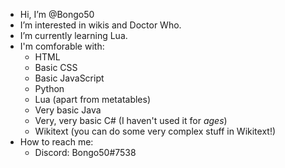 - Hi, I’m @Bongo50
- I’m interested in wikis and Doctor Who.
- I’m currently learning Lua.
- I'm comforable with:
  - HTML
  - Basic CSS
  - Basic JavaScript
  - Python
  - Lua (apart from metatables)
  - Very basic Java
  - Very, very basic C# (I haven't used it for *ages*)
  - Wikitext (you can do some very complex stuff in Wikitext!)
- How to reach me:
  - Discord: Bongo50#7538
